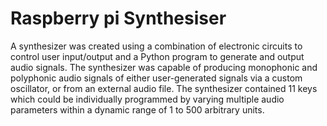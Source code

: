 # Raspberry pi Synthesiser

A synthesizer was created using a combination of electronic circuits to control user input/output and a Python program to generate and output audio signals. The synthesizer was capable of producing monophonic and polyphonic audio signals of either user-generated signals via a custom oscillator, or from an external audio file. The synthesizer contained 11 keys which could be individually programmed by varying multiple audio parameters within a dynamic range of 1 to 500 arbitrary units.
